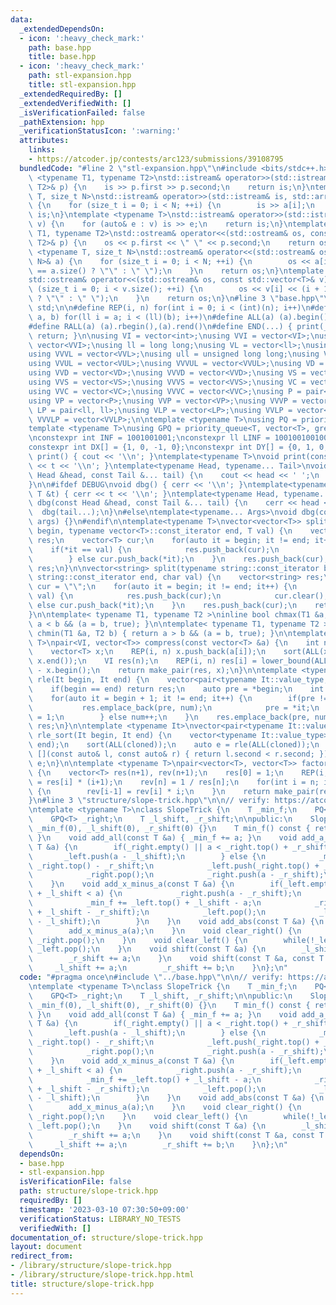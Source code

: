 ```yaml
---
data:
  _extendedDependsOn:
  - icon: ':heavy_check_mark:'
    path: base.hpp
    title: base.hpp
  - icon: ':heavy_check_mark:'
    path: stl-expansion.hpp
    title: stl-expansion.hpp
  _extendedRequiredBy: []
  _extendedVerifiedWith: []
  _isVerificationFailed: false
  _pathExtension: hpp
  _verificationStatusIcon: ':warning:'
  attributes:
    links:
    - https://atcoder.jp/contests/arc123/submissions/39108795
  bundledCode: "#line 2 \"stl-expansion.hpp\"\n#include <bits/stdc++.h>\n\ntemplate\
    \ <typename T1, typename T2>\nstd::istream& operator>>(std::istream& is, std::pair<T1,\
    \ T2>& p) {\n    is >> p.first >> p.second;\n    return is;\n}\ntemplate <typename\
    \ T, size_t N>\nstd::istream& operator>>(std::istream& is, std::array<T, N>& a)\
    \ {\n    for (size_t i = 0; i < N; ++i) {\n        is >> a[i];\n    }\n    return\
    \ is;\n}\ntemplate <typename T>\nstd::istream& operator>>(std::istream& is, std::vector<T>&\
    \ v) {\n    for (auto& e : v) is >> e;\n    return is;\n}\ntemplate <typename\
    \ T1, typename T2>\nstd::ostream& operator<<(std::ostream& os, const std::pair<T1,\
    \ T2>& p) {\n    os << p.first << \" \" << p.second;\n    return os;\n}\ntemplate\
    \ <typename T, size_t N>\nstd::ostream& operator<<(std::ostream& os, const std::array<T,\
    \ N>& a) {\n    for (size_t i = 0; i < N; ++i) {\n        os << a[i] << (i + 1\
    \ == a.size() ? \"\" : \" \");\n    }\n    return os;\n}\ntemplate <typename T>\n\
    std::ostream& operator<<(std::ostream& os, const std::vector<T>& v) {\n    for\
    \ (size_t i = 0; i < v.size(); ++i) {\n        os << v[i] << (i + 1 == v.size()\
    \ ? \"\" : \" \");\n    }\n    return os;\n}\n#line 3 \"base.hpp\"\nusing namespace\
    \ std;\n\n#define REP(i, n) for(int i = 0; i < (int)(n); i++)\n#define FOR(i,\
    \ a, b) for(ll i = a; i < (ll)(b); i++)\n#define ALL(a) (a).begin(),(a).end()\n\
    #define RALL(a) (a).rbegin(),(a).rend()\n#define END(...) { print(__VA_ARGS__);\
    \ return; }\n\nusing VI = vector<int>;\nusing VVI = vector<VI>;\nusing VVVI =\
    \ vector<VVI>;\nusing ll = long long;\nusing VL = vector<ll>;\nusing VVL = vector<VL>;\n\
    using VVVL = vector<VVL>;\nusing ull = unsigned long long;\nusing VUL = vector<ull>;\n\
    using VVUL = vector<VUL>;\nusing VVVUL = vector<VVUL>;\nusing VD = vector<double>;\n\
    using VVD = vector<VD>;\nusing VVVD = vector<VVD>;\nusing VS = vector<string>;\n\
    using VVS = vector<VS>;\nusing VVVS = vector<VVS>;\nusing VC = vector<char>;\n\
    using VVC = vector<VC>;\nusing VVVC = vector<VVC>;\nusing P = pair<int, int>;\n\
    using VP = vector<P>;\nusing VVP = vector<VP>;\nusing VVVP = vector<VVP>;\nusing\
    \ LP = pair<ll, ll>;\nusing VLP = vector<LP>;\nusing VVLP = vector<VLP>;\nusing\
    \ VVVLP = vector<VVLP>;\n\ntemplate <typename T>\nusing PQ = priority_queue<T>;\n\
    template <typename T>\nusing GPQ = priority_queue<T, vector<T>, greater<T>>;\n\
    \nconstexpr int INF = 1001001001;\nconstexpr ll LINF = 1001001001001001001ll;\n\
    constexpr int DX[] = {1, 0, -1, 0};\nconstexpr int DY[] = {0, 1, 0, -1};\n\nvoid\
    \ print() { cout << '\\n'; }\ntemplate<typename T>\nvoid print(const T &t) { cout\
    \ << t << '\\n'; }\ntemplate<typename Head, typename... Tail>\nvoid print(const\
    \ Head &head, const Tail &... tail) {\n    cout << head << ' ';\n    print(tail...);\n\
    }\n\n#ifdef DEBUG\nvoid dbg() { cerr << '\\n'; }\ntemplate<typename T>\nvoid dbg(const\
    \ T &t) { cerr << t << '\\n'; }\ntemplate<typename Head, typename... Tail>\nvoid\
    \ dbg(const Head &head, const Tail &... tail) {\n    cerr << head << ' ';\n  \
    \  dbg(tail...);\n}\n#else\ntemplate<typename... Args>\nvoid dbg(const Args &...\
    \ args) {}\n#endif\n\ntemplate<typename T>\nvector<vector<T>> split(typename vector<T>::const_iterator\
    \ begin, typename vector<T>::const_iterator end, T val) {\n    vector<vector<T>>\
    \ res;\n    vector<T> cur;\n    for(auto it = begin; it != end; it++) {\n    \
    \    if(*it == val) {\n            res.push_back(cur);\n            cur.clear();\n\
    \        } else cur.push_back(*it);\n    }\n    res.push_back(cur);\n    return\
    \ res;\n}\n\nvector<string> split(typename string::const_iterator begin, typename\
    \ string::const_iterator end, char val) {\n    vector<string> res;\n    string\
    \ cur = \"\";\n    for(auto it = begin; it != end; it++) {\n        if(*it ==\
    \ val) {\n            res.push_back(cur);\n            cur.clear();\n        }\
    \ else cur.push_back(*it);\n    }\n    res.push_back(cur);\n    return res;\n\
    }\n\ntemplate< typename T1, typename T2 >\ninline bool chmax(T1 &a, T2 b) { return\
    \ a < b && (a = b, true); }\n\ntemplate< typename T1, typename T2 >\ninline bool\
    \ chmin(T1 &a, T2 b) { return a > b && (a = b, true); }\n\ntemplate <typename\
    \ T>\npair<VI, vector<T>> compress(const vector<T> &a) {\n    int n = a.size();\n\
    \    vector<T> x;\n    REP(i, n) x.push_back(a[i]);\n    sort(ALL(x)); x.erase(unique(ALL(x)),\
    \ x.end());\n    VI res(n);\n    REP(i, n) res[i] = lower_bound(ALL(x), a[i])\
    \ - x.begin();\n    return make_pair(res, x);\n}\n\ntemplate <typename It>\nauto\
    \ rle(It begin, It end) {\n    vector<pair<typename It::value_type, int>> res;\n\
    \    if(begin == end) return res;\n    auto pre = *begin;\n    int num = 1;\n\
    \    for(auto it = begin + 1; it != end; it++) {\n        if(pre != *it) {\n \
    \           res.emplace_back(pre, num);\n            pre = *it;\n            num\
    \ = 1;\n        } else num++;\n    }\n    res.emplace_back(pre, num);\n    return\
    \ res;\n}\n\ntemplate <typename It>\nvector<pair<typename It::value_type, int>>\
    \ rle_sort(It begin, It end) {\n    vector<typename It::value_type> cloned(begin,\
    \ end);\n    sort(ALL(cloned));\n    auto e = rle(ALL(cloned));\n    sort(ALL(e),\
    \ [](const auto& l, const auto& r) { return l.second < r.second; });\n    return\
    \ e;\n}\n\ntemplate <typename T>\npair<vector<T>, vector<T>> factorial(int n)\
    \ {\n    vector<T> res(n+1), rev(n+1);\n    res[0] = 1;\n    REP(i, n) res[i+1]\
    \ = res[i] * (i+1);\n    rev[n] = 1 / res[n];\n    for(int i = n; i > 0; i--)\
    \ {\n        rev[i-1] = rev[i] * i;\n    }\n    return make_pair(res, rev);\n\
    }\n#line 3 \"structure/slope-trick.hpp\"\n\n// verify: https://atcoder.jp/contests/arc123/submissions/39108795\n\
    \ntemplate <typename T>\nclass SlopeTrick {\n    T _min_f;\n    PQ<T> _left;\n\
    \    GPQ<T> _right;\n    T _l_shift, _r_shift;\n\npublic:\n    SlopeTrick() :\
    \ _min_f(0), _l_shift(0), _r_shift(0) {}\n    T min_f() const { return _min_f;\
    \ }\n    void add_all(const T &a) { _min_f += a; }\n    void add_a_minus_x(const\
    \ T &a) {\n        if(_right.empty() || a < _right.top() + _r_shift) {\n     \
    \       _left.push(a - _l_shift);\n        } else {\n            _min_f += a -\
    \ _right.top() - _r_shift;\n            _left.push(_right.top() + _r_shift - _l_shift);\n\
    \            _right.pop();\n            _right.push(a - _r_shift);\n        }\n\
    \    }\n    void add_x_minus_a(const T &a) {\n        if(_left.empty() || _left.top()\
    \ + _l_shift < a) {\n            _right.push(a - _r_shift);\n        } else {\n\
    \            _min_f += _left.top() + _l_shift - a;\n            _right.push(_left.top()\
    \ + _l_shift - _r_shift);\n            _left.pop();\n            _left.push(a\
    \ - _l_shift);\n        }\n    }\n    void add_abs(const T &a) {\n        add_a_minus_x(a);\n\
    \        add_x_minus_a(a);\n    }\n    void clear_right() {\n        while(!_right.empty())\
    \ _right.pop();\n    }\n    void clear_left() {\n        while(!_left.empty())\
    \ _left.pop();\n    }\n    void shift(const T &a) {\n        _l_shift += a;\n\
    \        _r_shift += a;\n    }\n    void shift(const T &a, const T &b) {\n   \
    \     _l_shift += a;\n        _r_shift += b;\n    }\n};\n"
  code: "#pragma once\n#include \"../base.hpp\"\n\n// verify: https://atcoder.jp/contests/arc123/submissions/39108795\n\
    \ntemplate <typename T>\nclass SlopeTrick {\n    T _min_f;\n    PQ<T> _left;\n\
    \    GPQ<T> _right;\n    T _l_shift, _r_shift;\n\npublic:\n    SlopeTrick() :\
    \ _min_f(0), _l_shift(0), _r_shift(0) {}\n    T min_f() const { return _min_f;\
    \ }\n    void add_all(const T &a) { _min_f += a; }\n    void add_a_minus_x(const\
    \ T &a) {\n        if(_right.empty() || a < _right.top() + _r_shift) {\n     \
    \       _left.push(a - _l_shift);\n        } else {\n            _min_f += a -\
    \ _right.top() - _r_shift;\n            _left.push(_right.top() + _r_shift - _l_shift);\n\
    \            _right.pop();\n            _right.push(a - _r_shift);\n        }\n\
    \    }\n    void add_x_minus_a(const T &a) {\n        if(_left.empty() || _left.top()\
    \ + _l_shift < a) {\n            _right.push(a - _r_shift);\n        } else {\n\
    \            _min_f += _left.top() + _l_shift - a;\n            _right.push(_left.top()\
    \ + _l_shift - _r_shift);\n            _left.pop();\n            _left.push(a\
    \ - _l_shift);\n        }\n    }\n    void add_abs(const T &a) {\n        add_a_minus_x(a);\n\
    \        add_x_minus_a(a);\n    }\n    void clear_right() {\n        while(!_right.empty())\
    \ _right.pop();\n    }\n    void clear_left() {\n        while(!_left.empty())\
    \ _left.pop();\n    }\n    void shift(const T &a) {\n        _l_shift += a;\n\
    \        _r_shift += a;\n    }\n    void shift(const T &a, const T &b) {\n   \
    \     _l_shift += a;\n        _r_shift += b;\n    }\n};\n"
  dependsOn:
  - base.hpp
  - stl-expansion.hpp
  isVerificationFile: false
  path: structure/slope-trick.hpp
  requiredBy: []
  timestamp: '2023-03-10 07:30:50+09:00'
  verificationStatus: LIBRARY_NO_TESTS
  verifiedWith: []
documentation_of: structure/slope-trick.hpp
layout: document
redirect_from:
- /library/structure/slope-trick.hpp
- /library/structure/slope-trick.hpp.html
title: structure/slope-trick.hpp
---
```

